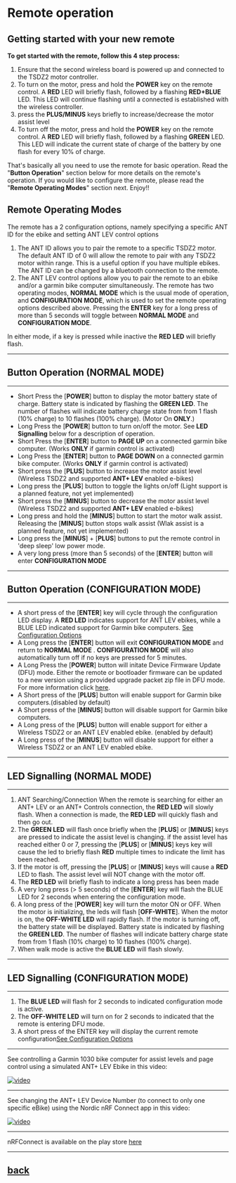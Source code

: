 
# **Remote operation**
## Getting started with your new remote 

**To get started with the remote, follow this 4 step process:**

1. Ensure that the second wireless board is powered up and connected to the TSDZ2 motor controller.
2. To turn on the motor, press and hold the **POWER** key on the remote control.
A **RED** LED will briefly flash, followed by a flashing **RED+BLUE** LED. This LED will continue flashing until a connected is established with the wireless controller.
3. press the **PLUS/MINUS** keys briefly to increase/decrease the motor assist level
4. To turn off the motor, press and hold the **POWER** key on the remote control.
A **RED** LED will briefly flash, followed by a flashing **GREEN** LED. This LED will indicate the current state of charge of the battery by one flash for every 10% of charge.

That's basically all you need to use the remote for basic operation. 
Read the "**Button Operation**" section below for more details on the remote's operation.
If you would like to configure the remote, please read the "**Remote Operating Modes**" section next. 
Enjoy!!

## Remote Operating Modes

The remote has a 2 configuration options, namely specifying a specific ANT ID for the ebike and setting ANT LEV control options 

1. The ANT ID allows you to pair the remote to a specific TSDZ2 motor. The default ANT ID of 0 will allow the remote to pair with any TSDZ2 motor within range. This is a useful option if you have multiple ebikes. The ANT ID can be changed by a bluetooth connection to the remote.
2. The ANT LEV control options allow you to pair the remote to an ebike and/or a garmin bike computer simultaneously.
The remote has two operating modes, **NORMAL** **MODE** which is the usual mode of operation, and **CONFIGURATION** **MODE**, which is used to set the remote operating options described above. Pressing the **ENTER** key for a long press of more than 5 seconds will toggle between **NORMAL MODE** and **CONFIGURATION MODE**.<br>

In either mode, if a key is pressed while inactive the **RED LED** will briefly flash.

----

## Button Operation (NORMAL MODE)

----

* Short Press the [**POWER**] button to display the motor battery state of charge. Battery state is indicated by flashing the **GREEN LED**. The number of flashes will indicate battery charge state from from 1 flash (10% charge) to 10 flashes (100% charge). (Motor On **ONLY**.)  
* Long Press the [**POWER**] button to turn on/off the motor. See **LED Signalling** below for a description of operation.
* Short Press the [**ENTER**] button to **PAGE UP** on a connected garmin bike computer. (Works **ONLY** if garmin control is activated)
* Long Press the [**ENTER**] button to **PAGE DOWN** on a connected garmin bike computer. (Works **ONLY** if garmin control is activated)
* Short press the [**PLUS**] button to increase the motor assist level (Wireless TSDZ2 and supported **ANT+ LEV** enabled e-bikes)
* Long press the [**PLUS**] button to toggle the lights on/off (Light support is a planned feature, not yet implemented)
* Short press the [**MINUS**] button to decrease the motor assist level (Wireless TSDZ2 and supported **ANT+ LEV** enabled e-bikes)
* Long press and hold the [**MINUS**] button to start the motor walk assist. Releasing the [**MINUS**] button stops walk assist (Wlak assist is a planned feature, not yet implemented)
* Long press the [**MINUS**] + [**PLUS**] buttons to put the remote control in 'deep sleep' low power mode.
* A very long press (more than 5 seconds) of the [**ENTER**] button will enter **CONFIGURATION MODE**
  
----

## Button Operation (CONFIGURATION MODE)

----

* A short press of the [**ENTER**] key will cycle through the configuration LED display. A **RED LED** indicates support for ANT LEV ebikes, while a BLUE LED indicated support for Garmin bike computers. [See Configuration Options](configuration.md)
* A Long press the [**ENTER**] button will exit **CONFIGURATION MODE** and return to **NORMAL MODE** . **CONFIGURATION MODE** will also automatically turn off if no keys are pressed for 5 minutes. 
* A Long Press the [**POWER**] button will initate Device Firmware Update (DFU) mode.  Either the remote or bootloader firmware can be updated to a new version using a provided upgrade packet zip file in DFU mode. For more information click [here](dfu.md).
* A Short press of the [**PLUS**] button will enable support for Garmin bike computers.(disabled by default)
* A Short press of the [**MINUS**] button will disable support for Garmin bike computers.
* A Long press of the [**PLUS**] button will enable support for either a Wireless TSDZ2 or an ANT LEV enabled ebike. (enabled by default)
* A Long press of the [**MINUS**] button will disable support for either a Wireless TSDZ2 or an ANT LEV enabled ebike.

----

## LED Signalling (NORMAL MODE)

----

1. ANT Searching/Connection
   When the remote is searching for either an ANT+ LEV or an ANT+ Controls connection, the **RED LED** will slowly flash. When a connection is made, the **RED LED** will quickly flash and then go out.
2. The **GREEN LED** will flash once briefly when the [**PLUS**] or [**MINUS**] keys are pressed to indicate the assist level is changing. if the assist level has reached either 0 or 7, pressing the [**PLUS**] or [**MINUS**] keys key will cause the led to briefly flash **RED** multiple times to indicate the limit has been reached. 
3. If the motor is off, pressing the [**PLUS**] or [**MINUS**] keys will cause a **RED** LED to flash. The assist level will NOT change with the motor off. 
4. The **RED LED** will briefly flash to indicate a long press has been made
5. A very long press (> 5 seconds) of the [**ENTER**] key will flash the BLUE LED for 2 seconds when entering the configuration mode.
6. A long press of the [**POWER**] key will turn the motor ON or OFF. When the motor is initializing, the leds will flash [**OFF-WHITE**]. When the motor is on, the **OFF-WHITE LED** will rapidly flash. If the motor is turning off, the battery state will be displayed. Battery state is indicated by flashing the **GREEN LED**. The number of flashes will indicate battery charge state from from 1 flash (10% charge) to 10 flashes (100% charge).
7. When walk mode is active the **BLUE LED** will flash slowly.

----

## LED Signalling (CONFIGURATION MODE)

----

1. The **BLUE LED** will flash for 2 seconds to indicated configuration mode is active.
2. The **OFF-WHITE LED** will turn on for 2 seconds to indicated that the remote is entering DFU mode.
3. A short press of the ENTER key will display the current remote configuration[See Configuration Options](configuration.md)

----

See controlling a Garmin 1030 bike computer for assist levels and page control using a simulated ANT+ LEV Ebike in this video:

[![video](https://img.youtube.com/vi/s7URIMVzcwc/hqdefault.jpg)](https://www.youtube.com/watch?v=s7URIMVzcwc)

----

See changing the ANT+ LEV Device Number (to connect to only one specific eBike) using the Nordic nRF Connect app in this video:

[![video](https://img.youtube.com/vi/_ALauuDxZuQ/hqdefault.jpg)](https://youtu.be/_ALauuDxZuQ) 

----

nRFConnect is available on the play store [here](https://play.google.com/store/apps/details?id=no.nordicsemi.android.mcp&hl=en_CA&gl=US)

----
## [back](./index.md)